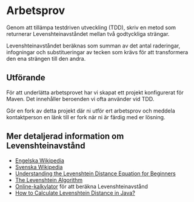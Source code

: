 # Arbetsprov
Genom att tillämpa testdriven utveckling (TDD), skriv en metod som returnerar Levenshteinavståndet mellan två godtyckliga strängar.

Levenshteinavståndet beräknas som summan av det antal raderingar, infogningar och substitueringar av tecken som krävs för att transformera den ena strängen till den andra.

## Utförande
För att underlätta arbetsprovet har vi skapat ett projekt konfigurerat för Maven. Det innehåller beroenden vi ofta använder vid TDD.

Gör en fork av detta projekt där ni utför ert arbetsprov och meddela kontaktperson en länk till er fork när ni är färdig med er lösning.

## Mer detaljerad information om Levenshteinavstånd

* [Engelska Wikipedia](https://en.wikipedia.org/wiki/Levenshtein_distance)
* [Svenska Wikipedia](https://sv.wikipedia.org/wiki/Levenshteinavst%C3%A5nd)
* [Understanding the Levenshtein Distance Equation for Beginners](https://medium.com/@ethannam/understanding-the-levenshtein-distance-equation-for-beginners-c4285a5604f0)
* [The Levenshtein Algorithm](https://www.cuelogic.com/blog/the-levenshtein-algorithm)
* [Online-kalkylator](https://planetcalc.com/1721/) för att beräkna Levenshteinavstånd
* [How to Calculate Levenshtein Distance in Java?](https://www.baeldung.com/java-levenshtein-distance)